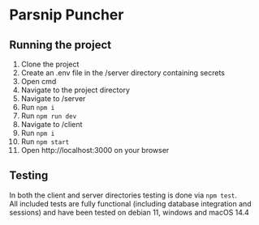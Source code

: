# Parsnip Puncher

## Running the project
1. Clone the project
2. Create an .env file in the /server directory containing secrets
3. Open cmd
4. Navigate to the project directory
5. Navigate to /server
6. Run `npm i`
7. Run `npm run dev`
8. Navigate to /client
9. Run `npm i`
10. Run `npm start`
11. Open http://localhost:3000 on your browser

## Testing
In both the client and server directories testing is done via `npm test`.<br>
All included tests are fully functional (including database integration and sessions) and have been tested on debian 11, windows and macOS 14.4
